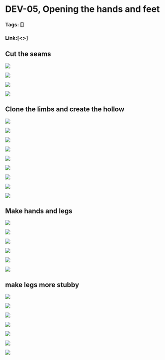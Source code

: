 # DEV-05, Opening the hands and feet
### Tags: []
### Link:[<>]

## Cut the seams

![](../images/DEV-05/DEV-05-A1.png)

![](../images/DEV-05/DEV-05-A2.png)

![](../images/DEV-05/DEV-05-A3.png)

![](../images/DEV-05/DEV-05-A5.png)

## Clone the limbs and create the hollow

![](../images/DEV-05/DEV-05-B1.png)

![](../images/DEV-05/DEV-05-B2.png)

![](../images/DEV-05/DEV-05-B3.png)

![](../images/DEV-05/DEV-05-B4.png)

![](../images/DEV-05/DEV-05-B5.png)

![](../images/DEV-05/DEV-05-B6.png)

![](../images/DEV-05/DEV-05-B7.png)

![](../images/DEV-05/DEV-05-B8.png)

![](../images/DEV-05/DEV-05-B9.png)

## Make hands and legs

![](../images/DEV-05/DEV-05-C1.png)

![](../images/DEV-05/DEV-05-C2.png)

![](../images/DEV-05/DEV-05-C3.png)

![](../images/DEV-05/DEV-05-C4.png)

![](../images/DEV-05/DEV-05-C5.png)

![](../images/DEV-05/DEV-05-C6.png)

## make legs more stubby

![](../images/DEV-05/DEV-05-D1.png)

![](../images/DEV-05/DEV-05-D2.png)

![](../images/DEV-05/DEV-05-D3.png)

![](../images/DEV-05/DEV-05-D4.png)

![](../images/DEV-05/DEV-05-D5.png)

![](../images/DEV-05/DEV-05-D6.png)

![](../images/DEV-05/DEV-05-D7.png)
